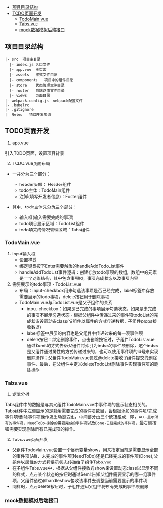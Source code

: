 - [项目目录结构](#项目目录结构)
- [TODO页面开发](#todo页面开发)
  - [TodoMain.vue](#todomainvue)
  - [Tabs.vue](#tabsvue)
  - [mock数据模拟后端接口](#mock数据模拟后端接口)

## 项目目录结构

```
|- src  项目主目录
  |- index.js 入口文件
  |- app.vue  主页面
  |- assets   样式文件目录
  |- components   项目中的组件目录
  |- store    状态管理文件目录
  |- router   前端路由文件目录
  |- views    页面目录
|- webpack.config.js  webpack配置文件
|- .babelrc
|- .gitignore
|- Notes   项目开发笔记
```

## TODO页面开发

1. app.vue

引入TODO页面，设置项目背景

2. TODO.vue页面布局

- 一共分为三个部分：
  - header头部： Header组件
  - todo主体：TodoMain组件
  - 注脚(填写开发者信息)：Footer组件

- 其中，todo主体又分为三个部分：
  - 输入框(输入需要完成的事项)
  - todo项目显示区域：TodoList组件
  - todo项完成情况管理区域：Tabs组件

### TodoMain.vue

1. input输入框
   - 设置样式
   - 绑定键盘按下Enter需要触发的handleAddTodoList事件
   - handleAddTodoList事件逻辑：创建存放todo事项的数组，数组中的元素是一个对象结构，其中包含事项id，事项完成状态以及事项内容
2. 需要展示的todo事项 - TodoList.vue
   - 布局：input-checkbox用来勾选该事项是否已经完成，label标签中存放需要展示的todo事项，delete按钮用于删除事项
   - TodoMain.vue与TodoList.vue是父子组件的关系
     - input-checkbox：如果是已完成的事项展示勾选状态，如果是未完成的事项不展示勾选状态 - 根据父组件中传递过来的事件项todoList的完成状态设置动态class(父组件以属性的方式传递数据，子组件props接收数据)
     - label标签中展示的内容也是父组件中传递过来的每一项事件项
     - delete按钮：绑定删除事件，点击删除按钮时，子组件TodoList.vue通过$emit的方式告诉父组件将索引为index的事件项删除，这个index是父组件通过属性的方式传递过来的，也可以使用事件项的id号来实现删除操作；父组件TodoMain.vue通过@delete接收子组件提交的删除事件，最后，在父组件中定义deleteTodoList删除事件实现事件项的删除操作
### Tabs.vue

1. 逻辑分析

Tabs组件中的数据是与其父组件TodoMain.vue中事件项的显示状态相关的。Tabs组件中左侧显示的是剩余需要完成的事件项数目，会根据添加的事件项/完成事件项/删除事件项操作发生动态变化，中间部分由三个按钮组成，即，`ALL-显示所有的事件项`，`NeedToDo-剩余的需要完成的事件项`以及`Done-已经完成的事件项`，最右侧按钮需要实现删除所有已完成项的操作。

2. Tabs.vue页面开发

- 父组件TodoMain.vue设置一个展示变量show，用来指定当前是需要显示全部的事件项(All)，未完成的事件项(NeedToDo)还是已经完成的事件项(Done),父组件以属性的方式将展示状态传递给子组件Tabs.vue
- 在子组件Tabs.vue中，根据从父组件接收的show来设置动态class以显示不同的样式，点击某个状态的按钮时通过$emit告知父组件需要显示的哪一组事件项，父组件通过@handleshow接收该事件去调整当前需要显示的事件项
- 同样的，点击delete按钮时，子组件通知父组件将所有完成的事件项删除

### mock数据模拟后端接口